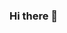 ### Hi there 👋

<!--
**VictorKachalov/VictorKachalov** is a ✨ _special_ ✨ repository because its `README.md` (this file) appears on your GitHub profile.

### Github Stats

[![VictorKachalov's Github Stats](https://github-readme-stats.vercel.app/api?username=VictorKachalov&count_private=true&theme=default&show_icons=true)](https://github.com/VictorKachalov)
